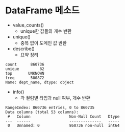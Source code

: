 # DataFrame 메소드

* value_counts()
  * unique한 값들의 개수 반환
* unique()
  * 중복 없이 도메인 값 반환
* describe()
  * 요약 정리

```shell
count      860736
unique         82
top       UNKNOWN
freq       500872
Name: dept_name, dtype: object
```

* info()
  * 각 컬럼별 타입과 null 여부, 개수 반환

```shell
RangeIndex: 860736 entries, 0 to 860735
Data columns (total 53 columns):
 #   Column                 Non-Null Count   Dtype  
---  ------                 --------------   -----  
 0   Unnamed: 0             860736 non-null  int64 
```



